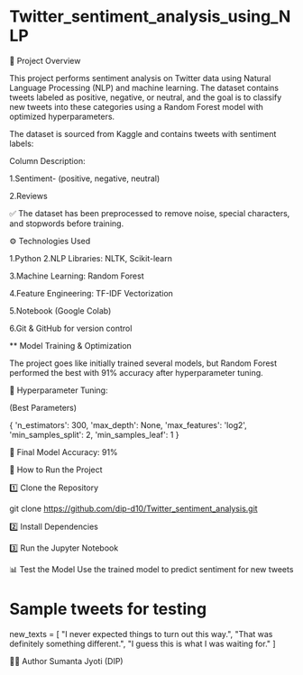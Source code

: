 # Twitter_sentiment_analysis_using_NLP

📌 Project Overview

This project performs sentiment analysis on Twitter data using Natural Language Processing (NLP) and machine learning. The dataset contains tweets labeled as positive, negative, or neutral, and the goal is to classify new tweets into these categories using a Random Forest model with optimized hyperparameters.

The dataset is sourced from Kaggle and contains tweets with sentiment labels:

Column	Description: 

1.Sentiment- (positive, negative, neutral)

2.Reviews

✅ The dataset has been preprocessed to remove noise, special characters, and stopwords before training.


⚙️ Technologies Used

1.Python
2.NLP Libraries: NLTK,  Scikit-learn

3.Machine Learning: Random Forest

4.Feature Engineering: TF-IDF Vectorization

5.Notebook (Google Colab)

6.Git & GitHub for version control


** Model Training & Optimization

The project goes like initially trained several models, but Random Forest performed the best with 91% accuracy after hyperparameter tuning.

🔹 Hyperparameter Tuning:

(Best Parameters)


{
    'n_estimators': 300,
    'max_depth': None,
    'max_features': 'log2',
    'min_samples_split': 2,
    'min_samples_leaf': 1
}

🔹 Final Model Accuracy: 91%


📌 How to Run the Project

1️⃣ Clone the Repository

git clone https://github.com/dip-d10/Twitter_sentiment_analysis.git


2️⃣ Install Dependencies

3️⃣ Run the Jupyter Notebook

📊 Test the Model
Use the trained model to predict sentiment for new tweets


# Sample tweets for testing

new_texts = [
    "I never expected things to turn out this way.",
    "That was definitely something different.",
    "I guess this is what I was waiting for."
]




👨‍💻 Author
Sumanta Jyoti (DIP)
